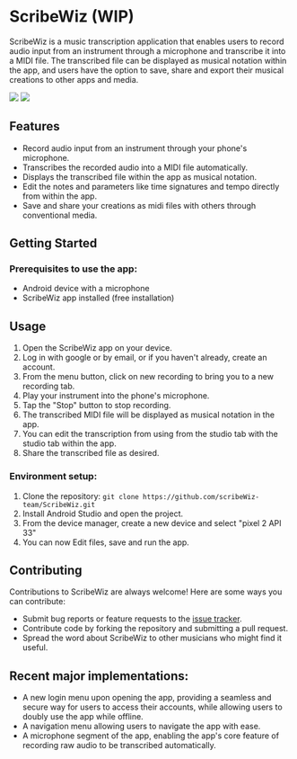 # ScribeWiz (WIP)
ScribeWiz is a music transcription application that enables users to record audio input from an instrument through a microphone and transcribe it into a MIDI file. The transcribed file can be displayed as musical notation within the app, and users have the option to save, share and export their musical creations to other apps and media.

<a href="https://codeclimate.com/github/scribeWiz-team/ScribeWiz/test_coverage"><img src="https://api.codeclimate.com/v1/badges/fc4516e613c1ccb040ea/test_coverage" /></a>
<a href="https://codeclimate.com/github/scribeWiz-team/ScribeWiz/maintainability"><img src="https://api.codeclimate.com/v1/badges/fc4516e613c1ccb040ea/maintainability" /></a>

## Features

 - Record audio input from an instrument through your phone's microphone.
 - Transcribes the recorded audio into a MIDI file automatically.
 - Displays the transcribed file within the app as musical notation.
 - Edit the notes and parameters like time signatures and tempo directly from within the app.
 - Save and share your creations as midi files with others through conventional media. 

## Getting Started

### Prerequisites to use the app:

-   Android device with a microphone
-   ScribeWiz app installed (free installation)

## Usage

1.  Open the ScribeWiz app on your device.
2.  Log in with google or by email, or if you haven't already, create an account.
3.  From the menu button, click on new recording to bring you to a new recording tab.
4.  Play your instrument into the phone's microphone.
5.  Tap the "Stop" button to stop recording.
6.  The transcribed MIDI file will be displayed as musical notation in the app.
7. You can edit the transcription from using from the studio tab with the studio tab within the app.
8.  Share the transcribed file as desired.

### Environment setup:

1.  Clone the repository: `git clone https://github.com/scribeWiz-team/ScribeWiz.git`
2.  Install Android Studio and open the project.
3.  From the device manager, create a new device and select "pixel 2 API 33"
4.  You can now Edit files, save and run the app.

## Contributing

Contributions to ScribeWiz are always welcome! Here are some ways you can contribute:

-   Submit bug reports or feature requests to the [issue tracker](https://github.com/scribeWiz-team/ScribeWiz/issues).
-   Contribute code by forking the repository and submitting a pull request.
-   Spread the word about ScribeWiz to other musicians who might find it useful.

## Recent major implementations:

 - A new login menu upon opening the app, providing a seamless and secure way for users to access their accounts, while allowing users to doubly use the app while offline.
 - A navigation menu allowing users to navigate the app with ease.
 - A microphone segment of the app, enabling the app's core feature of recording raw audio to be transcribed automatically.
